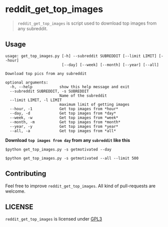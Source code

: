 # reddit_get_top_images

> `reddit_get_top_images` is script used to download top images 
> from any subreddit.

Usage
-----

```
usage: get_top_images.py [-h] --subreddit SUBREDDIT [--limit LIMIT] [--hour]
                         [--day] [--week] [--month] [--year] [--all]

Download top pics from any subreddit

optional arguments:
  -h, --help            show this help message and exit
  --subreddit SUBREDDIT, -s SUBREDDIT
                        Name of the subreddit
  --limit LIMIT, -l LIMIT
                        maximum limit of getting images
  --hour, -1            Get top images from *hour*
  --day, -d             Get top images from *day*
  --week, -w            Get top images from *week*
  --month, -m           Get top images from *month*
  --year, -y            Get top images from *year*
  --all, -a             Get top images from *all*
```

**Download `top images from day` from any `subreddit` like this**

`$python get_top_images.py -s getmotivated --day`

`$python get_top_images.py -s getmotivated --all --limit 500`

Contributing
------------

Feel free to improve `reddit_get_top_images`. All kind of pull-requests are welcome.

LICENSE
------

`reddit_get_top_images` is licensed under 
[GPL3](LICENSE)
